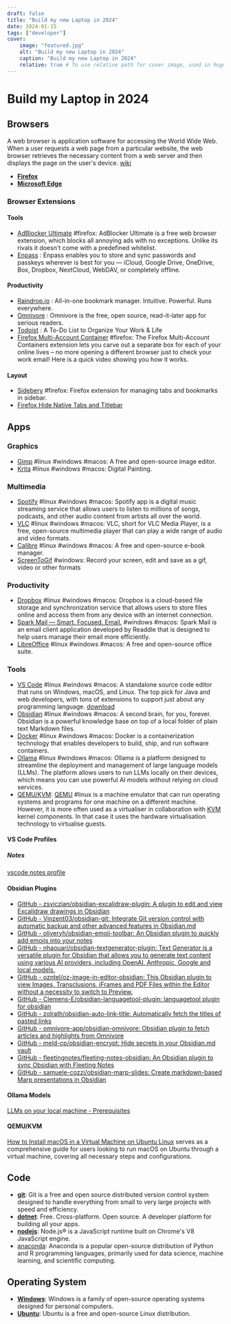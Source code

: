 ```yaml
---
draft: false
title: "Build my new Laptop in 2024"
date: 2024-01-15
tags: ["developer"]
cover:
    image: "featured.jpg"
    alt: "Build my new Laptop in 2024"
    caption: "Build my new Laptop in 2024"
    relative: true # To use relative path for cover image, used in hugo Page-bundles
---
```

# Build my Laptop in 2024

## Browsers

A web browser is application software for accessing the World Wide Web. When a user requests a web page from a particular website, the web browser retrieves the necessary content from a web server and then displays the page on the user's device. [wiki](https://en.wikipedia.org/wiki/Web_browser)

- **[Firefox](https://www.mozilla.org/en-US/firefox/new/)**
- **[Microsoft Edge](https://microsoftedgewelcome.microsoft.com/en-us/?form=MT002G)**

### Browser Extensions

#### Tools

- [AdBlocker Ultimate](https://adblockultimate.net/) #firefox: AdBlocker Ultimate is a free web browser extension, which blocks all annoying ads with no exceptions. Unlike its rivals it doesn't come with a predefined whitelist.
- [Enpass](https://www.enpass.io/) : Enpass enables you to store and sync passwords and passkeys wherever is best for you — iCloud, Google Drive, OneDrive, Box, Dropbox, NextCloud, WebDAV, or completely offline.

#### Productivity

- [Raindrop.io](https://raindrop.io/) : All-in-one bookmark manager. Intuitive. Powerful. Runs everywhere.
- [Omnivore](https://omnivore.app/)  : Omnivore is the free, open source, read-it-later app for serious readers.
- [Todoist](https://todoist.com/home)  : A To-Do List to Organize Your Work & Life
- [Firefox Multi-Account Container](https://addons.mozilla.org/en-US/firefox/addon/multi-account-containers/) #firefox: The Firefox Multi-Account Containers extension lets you carve out a separate box for each of your online lives – no more opening a different browser just to check your work email! Here is a quick video showing you how it works.

#### Layout

- [Sidebery](https://github.com/mbnuqw/sidebery) #firefox: Firefox extension for managing tabs and bookmarks in sidebar.
- [Firefox Hide Native Tabs and Titlebar](../../../50.archive-articles/2022/Firefox%20Hide%20Native%20Tabs%20and%20Titlebar.md)

## Apps

### Graphics

- [Gimp](https://www.gimp.org/) #linux #windows #macos: A free and open-source image editor.
- [Krita](https://krita.org/en/) #linux #windows #macos: Digital Painting.

### Multimedia

- [Spotify](https://open.spotify.com/) #linux #windows #macos: Spotify app is a digital music streaming service that allows users to listen to millions of songs, podcasts, and other audio content from artists all over the world.
- [VLC](https://www.videolan.org/) #linux #windows #macos: VLC, short for VLC Media Player, is a free, open-source multimedia player that can play a wide range of audio and video formats.
- [Calibre](https://calibre-ebook.com/)  #linux #windows #macos: A free and open-source e-book manager.
- [ScreenToGif](https://www.screentogif.com/) #windows: Record your screen, edit and save as a gif, video or other formats

### Productivity

- [Dropbox](https://www.dropbox.com/) #linux #windows #macos: Dropbox is a cloud-based file storage and synchronization service that allows users to store files online and access them from any device with an internet connection.
- [Spark Mail — Smart. Focused. Email.](https://sparkmailapp.com/)  #windows #macos: Spark Mail is an email client application developed by Readdle that is designed to help users manage their email more efficiently.
- [LibreOffice](https://www.libreoffice.org/)  #linux #windows #macos: A free and open-source office suite.

### Tools

- [VS Code](https://code.visualstudio.com/)  #linux #windows #macos: A standalone source code editor that runs on Windows, macOS, and Linux. The top pick for Java and web developers, with tons of extensions to support just about any programming language. [download](./files/download.txt)
- [Obsidian](https://obsidian.md/)  #linux #windows #macos: A second brain, for you, forever. Obsidian is a powerful knowledge base on top of a local folder of plain text Markdown files.
- [Docker](https://www.docker.com/)  #linux #windows #macos: Docker is a containerization technology that enables developers to build, ship, and run software containers.
- [Ollama](https://ollama.com/)  #linux #windows #macos: Ollama is a platform designed to streamline the deployment and management of large language models (LLMs). The platform allows users to run LLMs locally on their devices, which means you can use powerful AI models without relying on cloud services.
- [QEMU/KVM](https://ubuntu.com/server/docs/virtualisation-with-qemu): [QEMU](http://wiki.qemu.org/Main_Page)  #linux is a machine emulator that can run operating systems and programs for one machine on a different machine. However, it is more often used as a virtualiser in collaboration with [KVM](https://www.linux-kvm.org/page/Main_Page) kernel components. In that case it uses the hardware virtualisation technology to virtualise guests.

#### VS Code Profiles

##### Notes

[vscode notes profile](../../../30.bookshelf/productivity/notes_workflow/vscode%20notes%20profile.md)

#### Obsidian Plugins

- [GitHub - zsviczian/obsidian-excalidraw-plugin: A plugin to edit and view Excalidraw drawings in Obsidian](https://github.com/zsviczian/obsidian-excalidraw-plugin)
- [GitHub - Vinzent03/obsidian-git: Integrate Git version control with automatic backup and other advanced features in Obsidian.md](https://github.com/Vinzent03/obsidian-git)
- [GitHub - oliveryh/obsidian-emoji-toolbar: An Obsidian plugin to quickly add emojis into your notes](https://github.com/oliveryh/obsidian-emoji-toolbar)
- [GitHub - nhaouari/obsidian-textgenerator-plugin: Text Generator is a versatile plugin for Obsidian that allows you to generate text content using various AI providers, including OpenAI, Anthropic, Google and local models.](https://github.com/nhaouari/obsidian-textgenerator-plugin)
- [GitHub - ozntel/oz-image-in-editor-obsidian: This Obsidian plugin to view Images, Transclusions, iFrames and PDF Files within the Editor without a necessity to switch to Preview.](https://github.com/ozntel/oz-image-in-editor-obsidian)
- [GitHub - Clemens-E/obsidian-languagetool-plugin: languagetool plugin for obsidian](https://github.com/Clemens-E/obsidian-languagetool-plugin)
- [GitHub - zolrath/obsidian-auto-link-title: Automatically fetch the titles of pasted links](https://github.com/zolrath/obsidian-auto-link-title)
- [GitHub - omnivore-app/obsidian-omnivore: Obsidian plugin to fetch articles and highlights from Omnivore](https://github.com/omnivore-app/obsidian-omnivore)
- [GitHub - meld-cp/obsidian-encrypt: Hide secrets in your Obsidian.md vault](https://github.com/meld-cp/obsidian-encrypt)
- [GitHub - fleetingnotes/fleeting-notes-obsidian: An Obsidian plugin to sync Obsidian with Fleeting Notes](https://github.com/fleetingnotes/fleeting-notes-obsidian)
- [GitHub - samuele-cozzi/obsidian-marp-slides: Create markdown-based Marp presentations in Obsidian](https://github.com/samuele-cozzi/obsidian-marp-slides)

#### Ollama Models

[LLMs on your local machine - Prerequisites](../../llm-local/LLMs%20on%20your%20local%20machine%20-%20Prerequisites.md)

#### QEMU/KVM

[How to Install macOS in a Virtual Machine on Ubuntu Linux](../../../50.archive-articles/2024/How%20to%20Install%20macOS%20in%20a%20Virtual%20Machine%20on%20Ubuntu%20Linux.md) serves as a comprehensive guide for users looking to run macOS on Ubuntu through a virtual machine, covering all necessary steps and configurations.

## Code

- **[git](https://git-scm.com/)**: Git is a free and open source distributed version control system designed to handle everything from small to very large projects with speed and efficiency.
- **[dotnet](https://dotnet.microsoft.com/en-us/)**: Free. Cross-platform. Open source. A developer platform for building all your apps.
- **[nodejs](https://nodejs.org/en/)**: Node.js® is a JavaScript runtime built on Chrome's V8 JavaScript engine.
- [anaconda](https://www.anaconda.com/): Anaconda is a popular open-source distribution of Python and R programming languages, primarily used for data science, machine learning, and scientific computing.

## Operating System

- **[Windows](https://www.microsoft.com/en-us/windows/)**: Windows is a family of open-source operating systems designed for personal computers.
- **[Ubuntu](https://www.ubuntu.com/)**: Ubuntu is a free and open-source Linux distribution.
